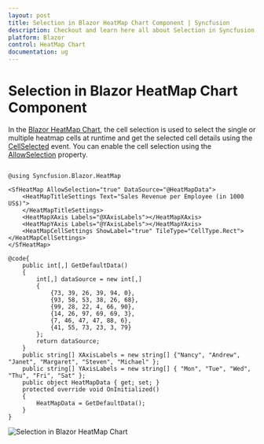 ```yaml
---
layout: post
title: Selection in Blazor HeatMap Chart Component | Syncfusion
description: Checkout and learn here all about Selection in Syncfusion Blazor HeatMap Chart component and much more.
platform: Blazor
control: HeatMap Chart
documentation: ug
---
```


# Selection in Blazor HeatMap Chart Component

In the [Blazor HeatMap Chart](https://www.syncfusion.com/blazor-components/blazor-heatmap-chart), the cell selection is used to select the single or multiple heatmap cells at runtime and get the selected cell details using the [CellSelected](https://help.syncfusion.com/cr/blazor/Syncfusion.Blazor.HeatMap.HeatMapEvents.html#Syncfusion_Blazor_HeatMap_HeatMapEvents_CellSelected) event. You can enable the cell selection using the [AllowSelection](https://help.syncfusion.com/cr/blazor/Syncfusion.Blazor.HeatMap.SfHeatMap-1.html#Syncfusion_Blazor_HeatMap_SfHeatMap_1_AllowSelection) property.

```cshtml

@using Syncfusion.Blazor.HeatMap

<SfHeatMap AllowSelection="true" DataSource="@HeatMapData">
    <HeatMapTitleSettings Text="Sales Revenue per Employee (in 1000 US$)">
    </HeatMapTitleSettings>
    <HeatMapXAxis Labels="@XAxisLabels"></HeatMapXAxis>
    <HeatMapYAxis Labels="@YAxisLabels"></HeatMapYAxis>
    <HeatMapCellSettings ShowLabel="true" TileType="CellType.Rect"></HeatMapCellSettings>
</SfHeatMap>

@code{
    public int[,] GetDefaultData()
    {
        int[,] dataSource = new int[,]
        {
            {73, 39, 26, 39, 94, 0},
            {93, 58, 53, 38, 26, 68},
            {99, 28, 22, 4, 66, 90},
            {14, 26, 97, 69, 69, 3},
            {7, 46, 47, 47, 88, 6},
            {41, 55, 73, 23, 3, 79}
        };
        return dataSource;
    }
    public string[] XAxisLabels = new string[] {"Nancy", "Andrew", "Janet", "Margaret", "Steven", "Michael" };
    public string[] YAxisLabels = new string[] { "Mon", "Tue", "Wed", "Thu", "Fri", "Sat" };
    public object HeatMapData { get; set; }
    protected override void OnInitialized()
    {
        HeatMapData = GetDefaultData();
    }
}

```

![Selection in Blazor HeatMap Chart](images/blazor-heatmap-chart-selection.png)